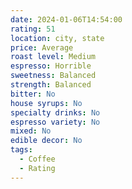 ```yaml
---
date: 2024-01-06T14:54:00
rating: 51
location: city, state
price: Average
roast level: Medium
espresso: Horrible
sweetness: Balanced
strength: Balanced
bitter: No
house syrups: No
specialty drinks: No
espresso variety: No
mixed: No
edible decor: No
tags:
  - Coffee
  - Rating
---
```



